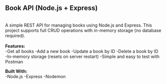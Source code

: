 <h2>Book API (Node.js + Express)</h2>
<br>
A simple REST API for managing books using Node.js and Express. This project supports full CRUD operations with in-memory storage (no database required).<br>
<br>
<b>Features:</b> <br>
-Get all books
-Add a new book
-Update a book by ID
-Delete a book by ID
-In-memory storage (resets on server restart)
-Simple and easy to test with Postman
<br>

<b>Built With:</b><br>
-Node.js
-Express
-Nodemon
